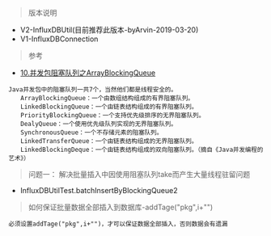 > 版本说明
- V2-InfluxDBUtil(目前推荐此版本-byArvin-2019-03-20)
- V1-InfluxDBConnection

> 参考
- [10.并发包阻塞队列之ArrayBlockingQueue](http://www.cnblogs.com/yulinfeng/p/6986975.html)
```
Java并发包中的阻塞队列一共7个，当然他们都是线程安全的。 
　　ArrayBlockingQueue：一个由数组结构组成的有界阻塞队列。 
　　LinkedBlockingQueue：一个由链表结构组成的有界阻塞队列。 
　　PriorityBlockingQueue：一个支持优先级排序的无界阻塞队列。 
　　DealyQueue：一个使用优先级队列实现的无界阻塞队列。 
　　SynchronousQueue：一个不存储元素的阻塞队列。 
　　LinkedTransferQueue：一个由链表结构组成的无界阻塞队列。 
　　LinkedBlockingDeque：一个由链表结构组成的双向阻塞队列。（摘自《Java并发编程的艺术》）
```
>问题一：
> 解决批量插入中因使用阻塞队列take而产生大量线程驻留问题
- InfluxDBUtilTest.batchInsertByBlockingQueue2

> 如何保证批量数据全部插入到数据库-addTage("pkg",i+"")
```
必须设置addTage("pkg",i+"")，才可以保证数据全部插入，否则数据会有遗漏
```